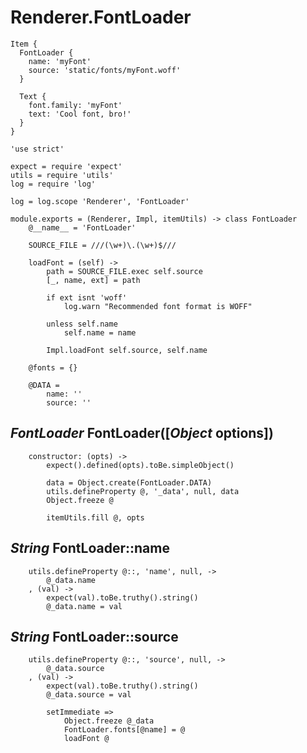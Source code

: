 Renderer.FontLoader
===================

```
Item {
  FontLoader {
  	name: 'myFont'
  	source: 'static/fonts/myFont.woff'
  }

  Text {
  	font.family: 'myFont'
  	text: 'Cool font, bro!'
  }
}
```

	'use strict'

	expect = require 'expect'
	utils = require 'utils'
	log = require 'log'

	log = log.scope 'Renderer', 'FontLoader'

	module.exports = (Renderer, Impl, itemUtils) -> class FontLoader
		@__name__ = 'FontLoader'

		SOURCE_FILE = ///(\w+)\.(\w+)$///

		loadFont = (self) ->
			path = SOURCE_FILE.exec self.source
			[_, name, ext] = path

			if ext isnt 'woff'
				log.warn "Recommended font format is WOFF"

			unless self.name
				self.name = name

			Impl.loadFont self.source, self.name

		@fonts = {}

		@DATA =
			name: ''
			source: ''

*FontLoader* FontLoader([*Object* options])
-------------------------------------------

		constructor: (opts) ->
			expect().defined(opts).toBe.simpleObject()

			data = Object.create(FontLoader.DATA)
			utils.defineProperty @, '_data', null, data
			Object.freeze @

			itemUtils.fill @, opts

*String* FontLoader::name
-------------------------

		utils.defineProperty @::, 'name', null, ->
			@_data.name
		, (val) ->
			expect(val).toBe.truthy().string()
			@_data.name = val

*String* FontLoader::source
---------------------------

		utils.defineProperty @::, 'source', null, ->
			@_data.source
		, (val) ->
			expect(val).toBe.truthy().string()
			@_data.source = val

			setImmediate =>
				Object.freeze @_data
				FontLoader.fonts[@name] = @
				loadFont @